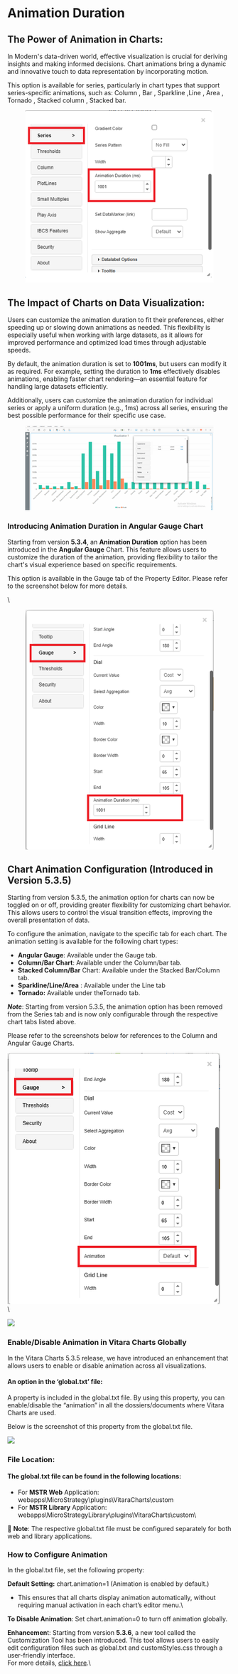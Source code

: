 # Animation Duration

## The Power of Animation in Charts:&#x20;

In Modern's data-driven world, effective visualization is crucial for deriving insights and making informed decisions. Chart animations bring a dynamic and innovative touch to data representation by incorporating motion.

This option is available for series, particularly in chart types that support series-specific animations, such as:  Column , Bar , Sparkline  ,Line , Area  , Tornado , Stacked column  , Stacked bar.&#x20;

<figure><img src="../.gitbook/assets/image (16).png" alt=""><figcaption></figcaption></figure>

## The Impact of Charts on Data Visualization:

Users can customize the animation duration to fit their preferences, either speeding up or slowing down animations as needed. This flexibility is especially useful when working with large datasets, as it allows for improved performance and optimized load times through adjustable speeds.

By default, the animation duration is set to **1001ms**, but users can modify it as required. For example, setting the duration to **1ms** effectively disables animations, enabling faster chart rendering—an essential feature for handling large datasets efficiently.

Additionally, users can customize the animation duration for individual series or apply a uniform duration (e.g., 1ms) across all series, ensuring the best possible performance for their specific use case.

<figure><img src="../.gitbook/assets/Animation.gif" alt=""><figcaption></figcaption></figure>

### Introducing Animation Duration in Angular Gauge Chart

Starting from version **5.3.4**, an **Animation Duration** option has been introduced in the **Angular Gauge** Chart. This feature allows users to customize the duration of the animation, providing flexibility to tailor the chart's visual experience based on specific requirements.&#x20;

This option is available in the Gauge tab of the Property Editor. Please refer to the screenshot below for more details.

&#x20;\


<figure><img src="../.gitbook/assets/Guage.png" alt=""><figcaption></figcaption></figure>

## Chart Animation Configuration (Introduced in Version 5.3.5)

Starting from version 5.3.5, the animation option for charts can now be toggled on or off, providing greater flexibility for customizing chart behavior. This allows users to control the visual transition effects, improving the overall presentation of data.

To configure the animation, navigate to the specific tab for each chart. The animation setting is available for the following chart types:

* **Angular Gauge**: Available under the Gauge tab.
* **Column/Bar Chart**: Available under the Column/bar tab.
* **Stacked Column/Bar** Chart: Available under the Stacked Bar/Column tab.
* **Sparkline/Line/Area** : Available under the Line tab
* **Tornado:** Available under theTornado tab.

_**Note**_: Starting from version 5.3.5, the animation option has been removed from the Series tab and is now only configurable through the respective chart tabs listed above.

Please refer to the screenshots below for references to the Column and Angular Gauge Charts.

![](<../.gitbook/assets/image (18).png>)\
\


![](https://lh7-rt.googleusercontent.com/docsz/AD_4nXf15mC1wPLluEBiexuou5fnGAbCjFTLyVJfjNbCF2sfCRK9td7_LBzGL7xfpRYZaACfPs5ETOER2hNBd4UD_56CRJCm9_WfheC8coacATLjv-wAUA-SZdJfRMs1K21EUb7sik1dvw?key=HG8zy91NAlh2msPjWJsC0g)

### Enable/Disable Animation in Vitara Charts Globally

In the Vitara Charts 5.3.5 release, we have introduced an enhancement that allows users to enable or disable animation across all visualizations.

#### An option in the ‘global.txt’ file:

A property is included in the global.txt file. By using this property, you can enable/disable the “animation” in all the dossiers/documents where Vitara Charts are used.&#x20;

Below is the screenshot of this property from the global.txt file.

![](https://lh7-rt.googleusercontent.com/docsz/AD_4nXefkYjRmbdUwi_cbzItTkEoi2UqXwOm1TZ3oi-VFZILmx8V0u4MNJJfNTveGvum4_VJn5G8gbmpRmi2mZ8l_AR6rp9kv4NjuFundG4p-ZkX8Awac1AJOm6HFzoyclSrV45EdhPv?key=HG8zy91NAlh2msPjWJsC0g)

### &#x20;**File Location:**

#### **The  global.txt file can be found in the following locations:**

* For **MSTR Web** Application:\
  webapps\MicroStrategy\plugins\VitaraCharts\custom
* For **MSTR Library** Application:\
  webapps\MicroStrategyLibrary\plugins\VitaraCharts\custom\


📌 **Note**: The respective global.txt file must be configured separately for both web and library applications.

### **How to Configure Animation**

In the global.txt file, set the following property:

**Default Setting:** chart.animation=1 (Animation is enabled by default.)

* This ensures that all charts display animation automatically, without requiring manual activation in each chart’s editor menu.\


**To Disable Animation**: Set chart.animation=0 to turn off animation globally.

**Enhancemen**t: Starting from version **5.3.6**, a new tool called the Customization Tool has been introduced. This tool allows users to easily edit configuration files such as global.txt and customStyles.css through a user-friendly interface.\
For more details, [click here](../customization-guide/customization-tool.md).\
